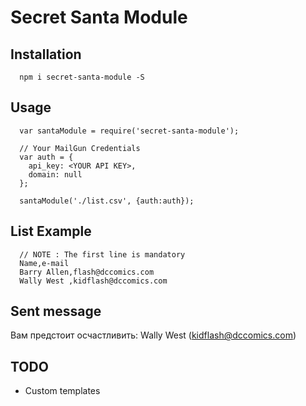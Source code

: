 # Secret Santa Module

## Installation

      npm i secret-santa-module -S

## Usage

      var santaModule = require('secret-santa-module');
      
      // Your MailGun Credentials
      var auth = {
        api_key: <YOUR API KEY>,
        domain: null
      };

      santaModule('./list.csv', {auth:auth});

## List Example

      // NOTE : The first line is mandatory
      Name,e-mail
      Barry Allen,flash@dccomics.com
      Wally West ,kidflash@dccomics.com


## Sent message
  
  Вам предстоит осчастливить:
  Wally West (kidflash@dccomics.com)

## TODO 
- Custom templates